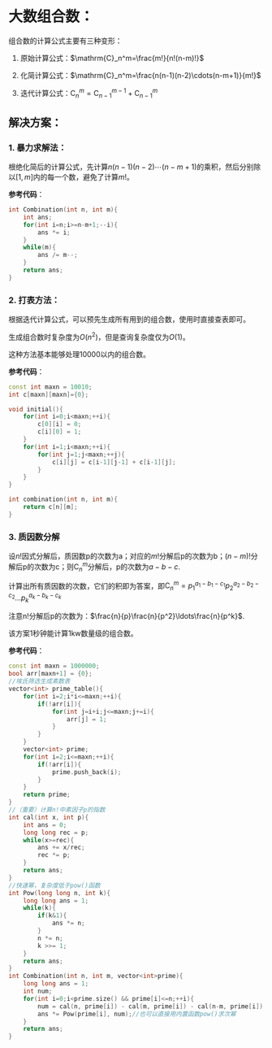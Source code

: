 # 大数组合数：

组合数的计算公式主要有三种变形：

1. 原始计算公式：$\mathrm{C}_n^m=\frac{m!}{n!(n-m)!}$

2. 化简计算公式：$\mathrm{C}_n^m=\frac{n(n-1)(n-2)\cdots(n-m+1)}{m!}$

3. 迭代计算公式：$\mathrm{C}_n^m = \mathrm{C}_{n-1}^{m-1} + \mathrm{C}_{n-1}^m$

## 解决方案：

### 1. 暴力求解法：

根绝化简后的计算公式，先计算$n(n-1)(n-2)\cdots(n-m+1)$的乘积，然后分别除以$[1, m]$内的每一个数，避免了计算$m!$。

**参考代码**：

```c++
int Combination(int n, int m){
    int ans;
    for(int i=n;i>=n-m+1;--i){
        ans *= i;
    }
    while(m){
        ans /= m--;
    }
    return ans;
}
```

### 2. 打表方法：

根据迭代计算公式，可以预先生成所有用到的组合数，使用时直接查表即可。

生成组合数时复杂度为$O(n^2)$，但是查询复杂度仅为$O(1)$。

这种方法基本能够处理10000以内的组合数。

**参考代码**：

```c++
const int maxn = 10010;
int c[maxn][maxn]={0};

void initial(){
    for(int i=0;i<maxn;++i){
        c[0][i] = 0;
        c[i][0] = 1;
    }
    for(int i=1;i<maxn;++i){
        for(int j=1;j<maxn;++j){
            c[i][j] = c[i-1][j-1] + c[i-1][j];
        }
    }
}

int combination(int n, int m){
    return c[n][m];
}
```

### 3. 质因数分解

设$n!$因式分解后，质因数p的次数为a；对应的$m!$分解后p的次数为b；$(n-m)!$分解后p的次数为c；则$\mathrm{C}_n^m$分解后，p的次数为$a-b-c$.

计算出所有质因数的次数，它们的积即为答案，即$\mathrm{C}_n^m = p_1^{a_1-b_1-c_1}p_2^{a_2-b_2-c_2}\ldots p_k^{a_k-b_k-c_k}$

注意n!分解后p的次数为：$\frac{n}{p}\frac{n}{p^2}\ldots\frac{n}{p^k}$.

该方案1秒钟能计算1kw数量级的组合数。

**参考代码**：

```c++
const int maxn = 1000000;
bool arr[maxn+1] = {0};
//埃氏筛选生成素数表
vector<int> prime_table(){
	for(int i=2;i*i<=maxn;++i){
		if(!arr[i]){
			for(int j=i+i;j<=maxn;j+=i){
				arr[j] = 1;
			}
		}
	}
	vector<int> prime;
	for(int i=2;i<=maxn;++i){
		if(!arr[i]){
			prime.push_back(i);
		}
	}
	return prime;
}
//（重要）计算n!中素因子p的指数
int cal(int x, int p){
	int ans = 0;
	long long rec = p;
	while(x>=rec){
		ans += x/rec;
		rec *= p;
	}
	return ans;
} 
//快速幂，复杂度低于pow()函数
int Pow(long long n, int k){
	long long ans = 1;
	while(k){
		if(k&1){
			ans *= n;
		}
		n *= n;
		k >>= 1;
	}
	return ans;
}
int Combination(int n, int m, vector<int>prime){
	long long ans = 1;
	int num;
	for(int i=0;i<prime.size() && prime[i]<=n;++i){
		num = cal(n, prime[i]) - cal(m, prime[i]) - cal(n-m, prime[i]);
		ans *= Pow(prime[i], num);//也可以直接用内置函数pow()求次幂
	}
	return ans;
}
```
